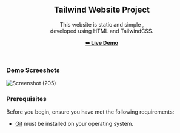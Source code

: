 <div align="center">
  

  

  <h2 align="center">Tailwind Website Project</h2>

  This website is static and simple , <br />developed using HTML and TailwindCSS.

  <a href="https://avantika-rawat.github.io/TailwindCSS-Project/"><strong>➥ Live Demo</strong></a>

</div>

<br />

### Demo Screeshots

![Screenshot (205)](https://github.com/user-attachments/assets/036b0d44-b33a-454b-ba93-e7574176aa14)



### Prerequisites

Before you begin, ensure you have met the following requirements:

* [Git](https://git-scm.com/downloads "Download Git") must be installed on your operating system.




